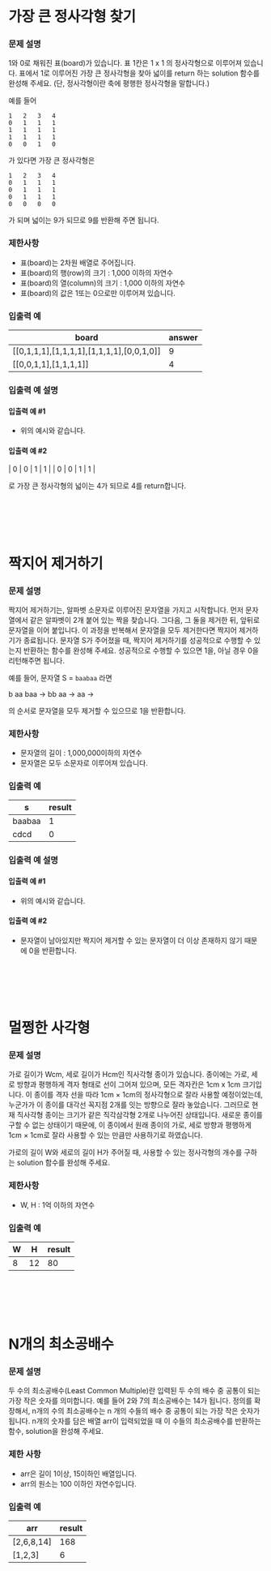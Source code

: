 가장 큰 정사각형 찾기
===
### 문제 설명

1와 0로 채워진 표(board)가 있습니다. 표 1칸은 1 x 1 의 정사각형으로 이루어져 있습니다. 표에서 1로 이루어진 가장 큰 정사각형을 찾아 넓이를 return 하는 solution 함수를 완성해 주세요. (단, 정사각형이란 축에 평행한 정사각형을 말합니다.)

예를 들어
```
1	2	3	4
0	1	1	1
1	1	1	1
1	1	1	1
0	0	1	0
```
가 있다면 가장 큰 정사각형은
```
1	2	3	4
0	1	1	1
0	1	1	1
0	1	1	1
0	0	0	0
```

가 되며 넓이는 9가 되므로 9를 반환해 주면 됩니다.

### 제한사항
+ 표(board)는 2차원 배열로 주어집니다.
+ 표(board)의 행(row)의 크기 : 1,000 이하의 자연수
+ 표(board)의 열(column)의 크기 : 1,000 이하의 자연수
+ 표(board)의 값은 1또는 0으로만 이루어져 있습니다.

### 입출력 예
|board	|answer|
|---|---|
|[[0,1,1,1],[1,1,1,1],[1,1,1,1],[0,0,1,0]]|	9|
|[[0,0,1,1],[1,1,1,1]]|	4|

### 입출력 예 설명
#### 입출력 예 #1
+ 위의 예시와 같습니다.

#### 입출력 예 #2
| 0 | 0 | 1 | 1 |
| 0 | 0 | 1 | 1 |

로 가장 큰 정사각형의 넓이는 4가 되므로 4를 return합니다.

<br/><br/><br/><br/>

짝지어 제거하기
===
### 문제 설명

짝지어 제거하기는, 알파벳 소문자로 이루어진 문자열을 가지고 시작합니다. 먼저 문자열에서 같은 알파벳이 2개 붙어 있는 짝을 찾습니다. 그다음, 그 둘을 제거한 뒤, 앞뒤로 문자열을 이어 붙입니다. 이 과정을 반복해서 문자열을 모두 제거한다면 짝지어 제거하기가 종료됩니다. 문자열 S가 주어졌을 때, 짝지어 제거하기를 성공적으로 수행할 수 있는지 반환하는 함수를 완성해 주세요. 성공적으로 수행할 수 있으면 1을, 아닐 경우 0을 리턴해주면 됩니다.

예를 들어, 문자열 S = `baabaa` 라면

b aa baa → bb aa → aa →

의 순서로 문자열을 모두 제거할 수 있으므로 1을 반환합니다.

### 제한사항
+ 문자열의 길이 : 1,000,000이하의 자연수
+ 문자열은 모두 소문자로 이루어져 있습니다.

### 입출력 예
|s	|result|
|---|---|
|baabaa	|1|
|cdcd	|0|

### 입출력 예 설명
#### 입출력 예 #1
+ 위의 예시와 같습니다.

#### 입출력 예 #2
+ 문자열이 남아있지만 짝지어 제거할 수 있는 문자열이 더 이상 존재하지 않기 때문에 0을 반환합니다.

<br/><br/><br/><br/>

멀쩡한 사각형
===
### 문제 설명

가로 길이가 Wcm, 세로 길이가 Hcm인 직사각형 종이가 있습니다. 종이에는 가로, 세로 방향과 평행하게 격자 형태로 선이 그어져 있으며, 모든 격자칸은 1cm x 1cm 크기입니다. 이 종이를 격자 선을 따라 1cm × 1cm의 정사각형으로 잘라 사용할 예정이었는데, 누군가가 이 종이를 대각선 꼭지점 2개를 잇는 방향으로 잘라 놓았습니다. 그러므로 현재 직사각형 종이는 크기가 같은 직각삼각형 2개로 나누어진 상태입니다. 새로운 종이를 구할 수 없는 상태이기 때문에, 이 종이에서 원래 종이의 가로, 세로 방향과 평행하게 1cm × 1cm로 잘라 사용할 수 있는 만큼만 사용하기로 하였습니다.

가로의 길이 W와 세로의 길이 H가 주어질 때, 사용할 수 있는 정사각형의 개수를 구하는 solution 함수를 완성해 주세요.

### 제한사항
+ W, H : 1억 이하의 자연수

### 입출력 예
|W	|H|	result|
|---|---|---|
|8	|12	|80|

<br/><br/><br/><br/>

N개의 최소공배수
===
### 문제 설명

두 수의 최소공배수(Least Common Multiple)란 입력된 두 수의 배수 중 공통이 되는 가장 작은 숫자를 의미합니다. 예를 들어 2와 7의 최소공배수는 14가 됩니다. 정의를 확장해서, n개의 수의 최소공배수는 n 개의 수들의 배수 중 공통이 되는 가장 작은 숫자가 됩니다. n개의 숫자를 담은 배열 arr이 입력되었을 때 이 수들의 최소공배수를 반환하는 함수, solution을 완성해 주세요.

### 제한 사항
+ arr은 길이 1이상, 15이하인 배열입니다.
+ arr의 원소는 100 이하인 자연수입니다.

### 입출력 예
|arr	|result|
|---|---|
|[2,6,8,14]	|168|
|[1,2,3]	|6|